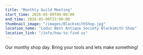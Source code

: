 ```yaml
---
title: "Monthly Guild Meeting"
start_time: 2026-05-09T09:00:00
end_time: 2026-05-09T15:00:00
thumbnail_image: "/images/BlacksmithShop.jpg"
location_name: "Leduc West Antique Society Blacksmith Shop"
location_link: "/info/how-to-find-us"
---
```

Our monthy shop day. Bring your tools and lets make something!